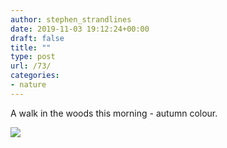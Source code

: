 ```yaml
---
author: stephen_strandlines
date: 2019-11-03 19:12:24+00:00
draft: false
title: ""
type: post
url: /73/
categories:
- nature
---
```


A walk in the woods this morning - autumn colour. 

![](https://www.strandlines.blog/uploads/2019/b96e94404e.jpg)

